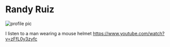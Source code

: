 # Randy Ruiz
![profile pic](https://user-images.githubusercontent.com/83974457/132393668-c4612e29-9f6b-4f0e-a511-ccc45c111aa4.jpeg)

I listen to a man wearing a mouse helmet https://www.youtube.com/watch?v=zFfL0y3zyfc
